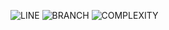![LINE](https://img.shields.io/badge/line--coverage-97%25-brightgreen.svg)
![BRANCH](https://img.shields.io/badge/branch--coverage-93%25-brightgreen.svg)
![COMPLEXITY](https://img.shields.io/badge/complexity-1.28-brightgreen.svg)
